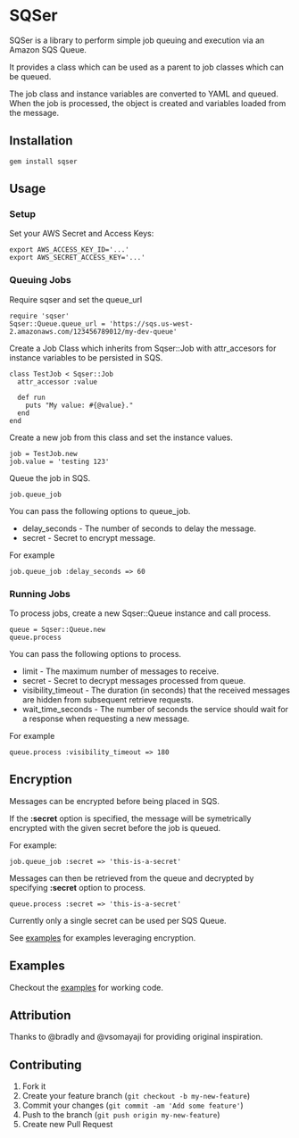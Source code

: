 # SQSer

SQSer is a library to perform simple job queuing and execution via an Amazon SQS Queue.

It provides a class which can be used as a parent to job classes which can be queued.

The job class and instance variables are converted to YAML and queued.  When the job is processed, the object is created and variables loaded from the message.

## Installation

    gem install sqser

## Usage

### Setup

Set your AWS Secret and Access Keys:

    export AWS_ACCESS_KEY_ID='...'
    export AWS_SECRET_ACCESS_KEY='...'

### Queuing Jobs

Require sqser and set the queue_url

    require 'sqser'
    Sqser::Queue.queue_url = 'https://sqs.us-west-2.amazonaws.com/123456789012/my-dev-queue'

Create a Job Class which inherits from Sqser::Job with attr_accesors for instance variables to be persisted in SQS.

    class TestJob < Sqser::Job
      attr_accessor :value

      def run
        puts "My value: #{@value}."
      end
    end

Create a new job from this class and set the instance values.

    job = TestJob.new
    job.value = 'testing 123'

Queue the job in SQS.

    job.queue_job

You can pass the following options to queue_job.

* delay_seconds - The number of seconds to delay the message.
* secret - Secret to encrypt message.

For example

    job.queue_job :delay_seconds => 60

### Running Jobs

To process jobs, create a new Sqser::Queue instance and call process.

    queue = Sqser::Queue.new
    queue.process

You can pass the following options to process.

* limit - The maximum number of messages to receive.
* secret - Secret to decrypt messages processed from queue.
* visibility_timeout - The duration (in seconds) that the received messages are hidden from subsequent retrieve requests.
* wait_time_seconds - The number of seconds the service should wait for a response when requesting a new message.

For example

    queue.process :visibility_timeout => 180

## Encryption

Messages can be encrypted before being placed in SQS.

If the **:secret** option is specified, the message will be symetrically encrypted with the given secret before the job is queued.

For example:

    job.queue_job :secret => 'this-is-a-secret'

Messages can then be retrieved from the queue and decrypted by specifying **:secret** option to process.

    queue.process :secret => 'this-is-a-secret'

Currently only a single secret can be used per SQS Queue.

See [examples](https://github.com/brettweavnet/sqser/tree/master/examples) for examples leveraging encryption.

## Examples

Checkout the [examples](https://github.com/brettweavnet/sqser/tree/master/examples) for working code.

## Attribution

Thanks to @bradly and @vsomayaji for providing original inspiration.

## Contributing

1. Fork it
2. Create your feature branch (`git checkout -b my-new-feature`)
3. Commit your changes (`git commit -am 'Add some feature'`)
4. Push to the branch (`git push origin my-new-feature`)
5. Create new Pull Request

